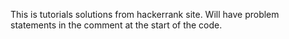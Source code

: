 This is tutorials solutions from hackerrank site.
Will have problem statements in the comment at the start of the code.
